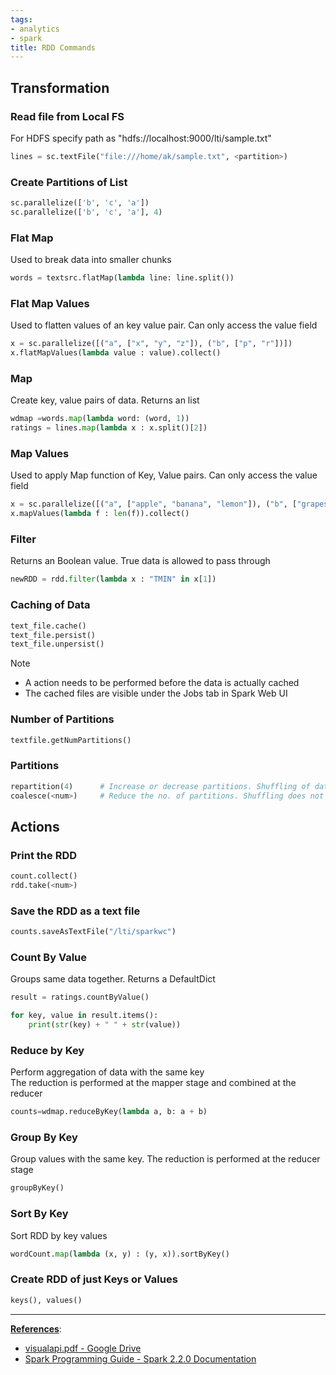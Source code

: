 ```yaml
---
tags:
- analytics
- spark
title: RDD Commands
---
```


## Transformation

### Read file from Local FS

For HDFS specify path as "hdfs://localhost:9000/lti/sample.txt"

````python
lines = sc.textFile("file:///home/ak/sample.txt", <partition>)
````

### Create Partitions of List

````python
sc.parallelize(['b', 'c', 'a'])
sc.parallelize(['b', 'c', 'a'], 4)
````

### Flat Map

Used to break data into smaller chunks

````python
words = textsrc.flatMap(lambda line: line.split())
````

### Flat Map Values

Used to flatten values of an key value pair. Can only access the value field

````python
x = sc.parallelize([("a", ["x", "y", "z"]), ("b", ["p", "r"])])
x.flatMapValues(lambda value : value).collect()
````

### Map

Create key, value pairs of data. Returns an list

````python
wdmap =words.map(lambda word: (word, 1))
ratings = lines.map(lambda x : x.split()[2])
````

### Map Values

Used to apply Map function of Key, Value pairs. Can only access the value field

````python
x = sc.parallelize([("a", ["apple", "banana", "lemon"]), ("b", ["grapes"])])
x.mapValues(lambda f : len(f)).collect()
````

### Filter

Returns an Boolean value. True data is allowed to pass through

````python
newRDD = rdd.filter(lambda x : "TMIN" in x[1])
````

### Caching of Data

````python
text_file.cache()
text_file.persist()
text_file.unpersist()
````

 > [!NOTE]
 > - A action needs to be performed before the data is actually cached
 > - The cached files are visible under the Jobs tab in Spark Web UI

### Number of Partitions

````python
textfile.getNumPartitions()
````

### Partitions

````python
repartition(4) 		# Increase or decrease partitions. Shuffling of data takes place
coalesce(<num>) 	# Reduce the no. of partitions. Shuffling does not take place
````

## Actions

### Print the RDD

````python
count.collect()
rdd.take(<num>)
````

### Save the RDD as a text file

````python
counts.saveAsTextFile("/lti/sparkwc")
````

### Count By Value

Groups same data together. Returns a DefaultDict

````python
result = ratings.countByValue()

for key, value in result.items():
	print(str(key) + " " + str(value))
````

### Reduce by Key

Perform aggregation of data with the same key  
The reduction is performed at the mapper stage and combined at the reducer

````python
counts=wdmap.reduceByKey(lambda a, b: a + b)
````

### Group By Key

Group values with the same key. The reduction is performed at the reducer stage

````python
groupByKey()
````

### Sort By Key

Sort RDD by key values

````python
wordCount.map(lambda (x, y) : (y, x)).sortByKey()
````

### Create RDD of just Keys or Values

````python
keys(), values()
````

---

**<u>References</u>**:

* [visualapi.pdf - Google Drive](https://drive.google.com/file/d/1tjS9o466TOvxVJ3jy5Q8JfLDJlYXBO3c/view)
* [Spark Programming Guide - Spark 2.2.0 Documentation](https://spark.apache.org/docs/2.2.0/rdd-programming-guide.html)